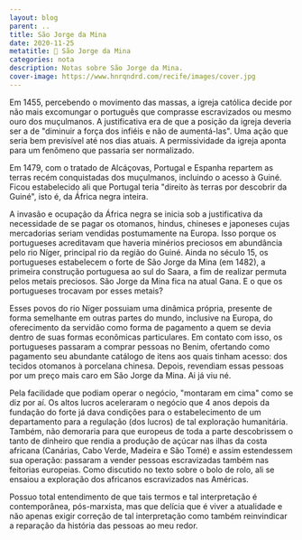 ```yaml
---
layout: blog
parent: ..
title: São Jorge da Mina
date: 2020-11-25
metatitle: 📓 São Jorge da Mina
categories: nota
description: Notas sobre São Jorge da Mina.
cover-image: https://www.hnrqndrd.com/recife/images/cover.jpg
---
```


Em 1455, percebendo o movimento das massas, a igreja católica decide por não mais excomungar o português que comprasse escravizados ou mesmo ouro dos muçulmanos. A justificativa era de que a posição da igreja deveria ser a de "diminuir a força dos infiéis e não de aumentá-las". Uma ação que seria bem previsível até nos dias atuais. A permissividade da igreja aponta para um fenômeno que passaria ser normalizado.

Em 1479, com o tratado de Alcáçovas, Portugal e Espanha repartem as terras recém conquistadas dos muçulmanos, incluindo o acesso à Guiné. Ficou estabelecido ali que Portugal teria "direito às terras por descobrir da Guiné", isto é, da África negra inteira.

A invasão e ocupação da África negra se inicia sob a justificativa da necessidade de se pagar os otomanos, hindus, chineses e japoneses cujas mercadorias seriam vendidas postumamente na Europa. Isso porque os portugueses acreditavam que haveria minérios preciosos em abundância pelo rio Níger, principal rio da região do Guiné. Ainda no século 15, os portugueses estabelecem o forte de São Jorge da Mina (em 1482), a primeira construção portuguesa ao sul do Saara, a fim de realizar permuta pelos metais preciosos. São Jorge da Mina fica na atual Gana. E o que os portugueses trocavam por esses metais?

Esses povos do rio Níger possuiam uma dinâmica própria, presente de forma semelhante em outras partes do mundo, inclusive na Europa, do oferecimento da servidão como forma de pagamento a quem se devia dentro de suas formas econômicas particulares. Em contato com isso, os portugueses passaram a comprar pessoas no Benim, ofertando como pagamento seu abundante catálogo de itens aos quais tinham acesso: dos tecidos otomanos à porcelana chinesa. Depois, revendiam essas pessoas por um preço mais caro em São Jorge da Mina. Ai já viu né.

Pela facilidade que podiam operar o negócio, "montaram em cima" como se diz por aí. Os altos lucros aceleraram o negócio que 4 anos depois da fundação do forte já dava condições para o estabelecimento de um departamento para a regulação (dos lucros) de tal exploração humanitária. Também, não demoraria para que europeus de toda a parte descobrissem o tanto de dinheiro que rendia a produção de açúcar nas ilhas da costa africana (Canárias, Cabo Verde, Madeira e São Tomé) e assim estendessem sua operação: passaram a vender pessoas escravizadas também nas feitorias europeias. Como discutido no texto sobre o bolo de rolo, ali se ensaiou a exploração dos africanos escravizados nas Américas.

Possuo total entendimento de que tais termos e tal interpretação é contemporânea, pós-marxista, mas que delícia que é viver a atualidade e não apenas exigir correção de tal interpretação como também reinvindicar a reparação da história das pessoas ao meu redor.